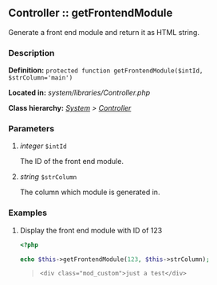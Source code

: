 
Controller :: getFrontendModule
-------------------------------------------

Generate a front end module and return it as HTML string.


### Description ###

**Definition:** `protected function getFrontendModule($intId, $strColumn='main')`

**Located in:** *system/libraries/Controller.php*

**Class hierarchy:** *[System](../System.php) > [Controller](../Controller.php)*


### Parameters ###

1. *integer* `$intId`

	The ID of the front end module.

2. *string* `$strColumn`

	The column which module is generated in.


### Examples ###

1. Display the front end module with ID of 123

	```php
	<?php

	echo $this->getFrontendModule(123, $this->strColumn);
	```
	> ```<div class="mod_custom">just a test</div>```